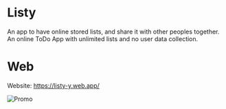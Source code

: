 # Listy

An app to have online stored lists, and share it with other peoples together. An online ToDo App with unlimited lists and no user data collection.

# Web
Website: https://listy-y.web.app/

![Promo](https://user-images.githubusercontent.com/85431690/190857359-8b84c9a9-73a2-48d1-975b-fabb45aaf1d8.png)
